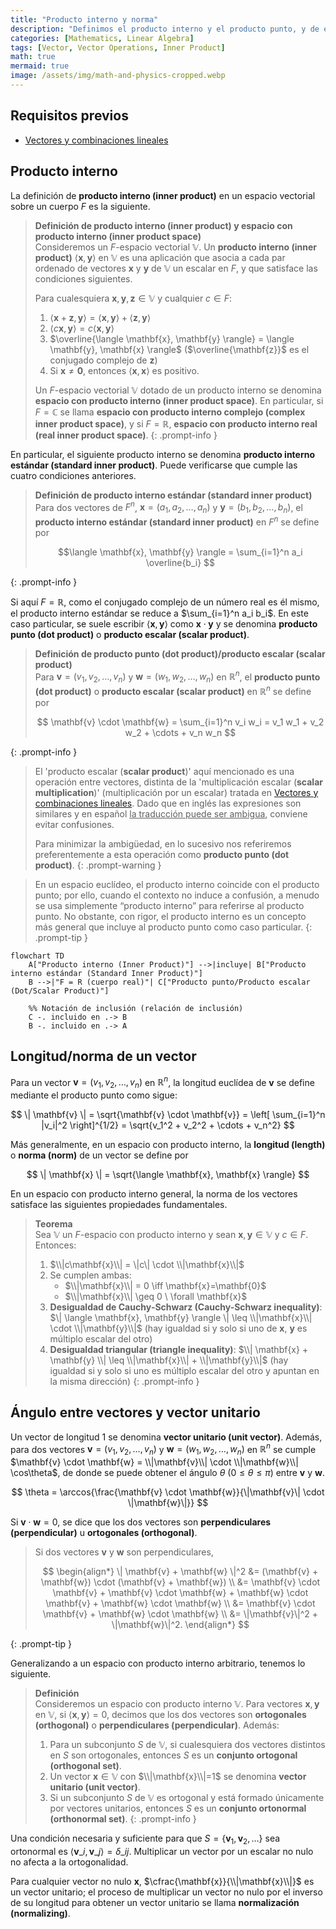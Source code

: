 ```yaml
---
title: "Producto interno y norma"
description: "Definimos el producto interno y el producto punto, y de ellos la norma de un vector y el ángulo entre vectores. Incluye Cauchy‑Schwarz y desigualdad triangular."
categories: [Mathematics, Linear Algebra]
tags: [Vector, Vector Operations, Inner Product]
math: true
mermaid: true
image: /assets/img/math-and-physics-cropped.webp
---
```


## Requisitos previos
- [Vectores y combinaciones lineales](/posts/vectors-and-linear-combinations/)

## Producto interno

La definición de **producto interno (inner product)** en un espacio vectorial sobre un cuerpo $F$ es la siguiente.

> **Definición de producto interno (inner product) y espacio con producto interno (inner product space)**  
> Consideremos un $F$-espacio vectorial $\mathbb{V}$. Un **producto interno (inner product)** $\langle \mathbf{x},\mathbf{y} \rangle$ en $\mathbb{V}$ es una aplicación que asocia a cada par ordenado de vectores $\mathbf{x}$ y $\mathbf{y}$ de $\mathbb{V}$ un escalar en $F$, y que satisface las condiciones siguientes.
>
> Para cualesquiera $\mathbf{x},\mathbf{y},\mathbf{z} \in \mathbb{V}$ y cualquier $c \in F$:
> 1. $\langle \mathbf{x}+\mathbf{z}, \mathbf{y} \rangle = \langle \mathbf{x}, \mathbf{y} \rangle + \langle \mathbf{z}, \mathbf{y} \rangle$
> 2. $\langle c\mathbf{x}, \mathbf{y} \rangle = c \langle \mathbf{x}, \mathbf{y} \rangle$
> 3. $\overline{\langle \mathbf{x}, \mathbf{y} \rangle} = \langle \mathbf{y}, \mathbf{x} \rangle$ ($\overline{\mathbf{z}}$ es el conjugado complejo de $\mathbf{z}$)
> 4. Si $\mathbf{x} \neq \mathbf{0}$, entonces $\langle \mathbf{x}, \mathbf{x} \rangle$ es positivo.
>
> Un $F$-espacio vectorial $\mathbb{V}$ dotado de un producto interno se denomina **espacio con producto interno (inner product space)**. En particular, si $F=\mathbb{C}$ se llama **espacio con producto interno complejo (complex inner product space)**, y si $F=\mathbb{R}$, **espacio con producto interno real (real inner product space)**.
{: .prompt-info }

En particular, el siguiente producto interno se denomina **producto interno estándar (standard inner product)**. Puede verificarse que cumple las cuatro condiciones anteriores.

> **Definición de producto interno estándar (standard inner product)**  
> Para dos vectores de $F^n$, $\mathbf{x}=(a_1, a_2, \dots, a_n)$ y $\mathbf{y}=(b_1, b_2, \dots, b_n)$, el **producto interno estándar (standard inner product)** en $F^n$ se define por
>
> $$\langle \mathbf{x}, \mathbf{y} \rangle = \sum_{i=1}^n a_i \overline{b_i} $$
>
{: .prompt-info }

Si aquí $F=\mathbb{R}$, como el conjugado complejo de un número real es él mismo, el producto interno estándar se reduce a $\sum_{i=1}^n a_i b_i$. En este caso particular, se suele escribir $\langle \mathbf{x}, \mathbf{y} \rangle$ como $\mathbf{x} \cdot \mathbf{y}$ y se denomina **producto punto (dot product)** o **producto escalar (scalar product)**.

> **Definición de producto punto (dot product)/producto escalar (scalar product)**  
> Para $\mathbf{v}=(v_1, v_2, \dots, v_n)$ y $\mathbf{w}=(w_1, w_2, \dots, w_n)$ en $\mathbb{R}^n$, el **producto punto (dot product)** o **producto escalar (scalar product)** en $\mathbb{R}^n$ se define por
>
> $$ \mathbf{v} \cdot \mathbf{w} = \sum_{i=1}^n v_i w_i = v_1 w_1 + v_2 w_2 + \cdots + v_n w_n $$
> 
{: .prompt-info }

> El 'producto escalar (**scalar product**)' aquí mencionado es una operación entre vectores, distinta de la 'multiplicación escalar (**scalar multiplication**)' (multiplicación por un escalar) tratada en [Vectores y combinaciones lineales](/posts/vectors-and-linear-combinations/). Dado que en inglés las expresiones son similares y en español <u>la traducción puede ser ambigua</u>, conviene evitar confusiones.
>
> Para minimizar la ambigüedad, en lo sucesivo nos referiremos preferentemente a esta operación como **producto punto (dot product)**.
{: .prompt-warning }

> En un espacio euclídeo, el producto interno coincide con el producto punto; por ello, cuando el contexto no induce a confusión, a menudo se usa simplemente “producto interno” para referirse al producto punto. No obstante, con rigor, el producto interno es un concepto más general que incluye al producto punto como caso particular.
{: .prompt-tip }

```mermaid
flowchart TD
    A["Producto interno (Inner Product)"] -->|incluye| B["Producto interno estándar (Standard Inner Product)"]
    B -->|"F = R (cuerpo real)"| C["Producto punto/Producto escalar (Dot/Scalar Product)"]

    %% Notación de inclusión (relación de inclusión)
    C -. incluido en .-> B
    B -. incluido en .-> A
```

## Longitud/norma de un vector

Para un vector $\mathbf{v}=(v_1, v_2, \dots, v_n)$ en $\mathbb{R}^n$, la longitud euclídea de $\mathbf{v}$ se define mediante el producto punto como sigue:

$$ \| \mathbf{v} \| = \sqrt{\mathbf{v} \cdot \mathbf{v}} = \left[ \sum_{i=1}^n |v_i|^2 \right]^{1/2} = \sqrt{v_1^2 + v_2^2 + \cdots + v_n^2} $$

Más generalmente, en un espacio con producto interno, la **longitud (length)** o **norma (norm)** de un vector se define por

$$ \| \mathbf{x} \| = \sqrt{\langle \mathbf{x}, \mathbf{x} \rangle} $$

En un espacio con producto interno general, la norma de los vectores satisface las siguientes propiedades fundamentales.

> **Teorema**  
> Sea $\mathbb{V}$ un $F$-espacio con producto interno y sean $\mathbf{x}, \mathbf{y} \in \mathbb{V}$ y $c \in F$. Entonces:
> 1. $\\|c\mathbf{x}\\| = \|c\| \cdot \\|\mathbf{x}\\|$
> 2. Se cumplen ambas:
>    - $\\|\mathbf{x}\\| = 0 \iff \mathbf{x}=\mathbf{0}$
>    - $\\|\mathbf{x}\\| \geq 0 \ \forall \mathbf{x}$
> 3. **Desigualdad de Cauchy‑Schwarz (Cauchy-Schwarz inequality)**: $\| \langle \mathbf{x}, \mathbf{y} \rangle \| \leq \\|\mathbf{x}\\| \cdot \\|\mathbf{y}\\|$ (hay igualdad si y solo si uno de $\mathbf{x}$, $\mathbf{y}$ es múltiplo escalar del otro)
> 4. **Desigualdad triangular (triangle inequality)**: $\\| \mathbf{x} + \mathbf{y} \\| \leq \\|\mathbf{x}\\| + \\|\mathbf{y}\\|$ (hay igualdad si y solo si uno es múltiplo escalar del otro y apuntan en la misma dirección)
{: .prompt-info }

## Ángulo entre vectores y vector unitario

Un vector de longitud $1$ se denomina **vector unitario (unit vector)**. Además, para dos vectores $\mathbf{v}=(v_1, v_2, \dots, v_n)$ y $\mathbf{w}=(w_1, w_2, \dots, w_n)$ en $\mathbb{R}^n$ se cumple $\mathbf{v} \cdot \mathbf{w} = \\|\mathbf{v}\\| \cdot \\|\mathbf{w}\\| \cos\theta$, de donde se puede obtener el ángulo $\theta$ ($0 \leq \theta \leq \pi$) entre $\mathbf{v}$ y $\mathbf{w}$.

$$ \theta = \arccos{\frac{\mathbf{v} \cdot \mathbf{w}}{\|\mathbf{v}\| \cdot \|\mathbf{w}\|}} $$

Si $\mathbf{v} \cdot \mathbf{w} = 0$, se dice que los dos vectores son **perpendiculares (perpendicular)** u **ortogonales (orthogonal)**.

> Si dos vectores $\mathbf{v}$ y $\mathbf{w}$ son perpendiculares,
>
> $$ \begin{align*}
> \| \mathbf{v} + \mathbf{w} \|^2 &= (\mathbf{v} + \mathbf{w}) \cdot (\mathbf{v} + \mathbf{w}) \\
> &= \mathbf{v} \cdot \mathbf{v} + \mathbf{v} \cdot \mathbf{w} + \mathbf{w} \cdot \mathbf{v} + \mathbf{w} \cdot \mathbf{w} \\
> &= \mathbf{v} \cdot \mathbf{v} + \mathbf{w} \cdot \mathbf{w} \\
> &= \|\mathbf{v}\|^2 + \|\mathbf{w}\|^2.
> \end{align*} $$
>
{: .prompt-tip }

Generalizando a un espacio con producto interno arbitrario, tenemos lo siguiente.

> **Definición**  
> Consideremos un espacio con producto interno $\mathbb{V}$. Para vectores $\mathbf{x}, \mathbf{y}$ en $\mathbb{V}$, si $\langle \mathbf{x}, \mathbf{y} \rangle = 0$, decimos que los dos vectores son **ortogonales (orthogonal)** o **perpendiculares (perpendicular)**. Además:
> 1. Para un subconjunto $S$ de $\mathbb{V}$, si cualesquiera dos vectores distintos en $S$ son ortogonales, entonces $S$ es un **conjunto ortogonal (orthogonal set)**.
> 2. Un vector $\mathbf{x} \in \mathbb{V}$ con $\\|\mathbf{x}\\|=1$ se denomina **vector unitario (unit vector)**.
> 3. Si un subconjunto $S$ de $\mathbb{V}$ es ortogonal y está formado únicamente por vectores unitarios, entonces $S$ es un **conjunto ortonormal (orthonormal set)**.
{: .prompt-info }

Una condición necesaria y suficiente para que $S = \{ \mathbf{v}_1, \mathbf{v}_2, \dots \}$ sea ortonormal es $\langle \mathbf{v}\_i, \mathbf{v}\_j \rangle = \delta\_{ij}$. Multiplicar un vector por un escalar no nulo no afecta a la ortogonalidad.

Para cualquier vector no nulo $\mathbf{x}$, $\cfrac{\mathbf{x}}{\\|\mathbf{x}\\|}$ es un vector unitario; el proceso de multiplicar un vector no nulo por el inverso de su longitud para obtener un vector unitario se llama **normalización (normalizing)**.
